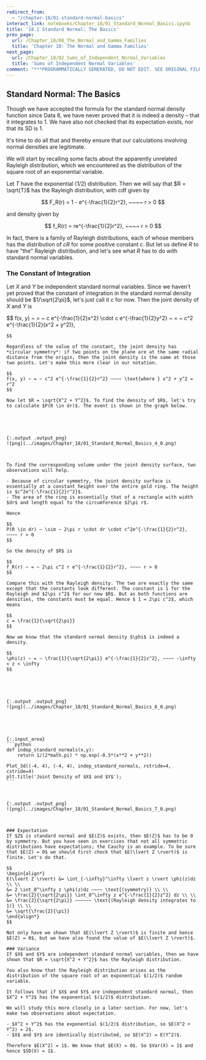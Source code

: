 ```yaml
---
redirect_from:
  - "/chapter-18/01-standard-normal-basics"
interact_link: notebooks/Chapter_18/01_Standard_Normal_Basics.ipynb
title: '18.1 Standard Normal: The Basics'
prev_page:
  url: /Chapter_18/00_The_Normal_and_Gamma_Families
  title: 'Chapter 18: The Normal and Gamma Families'
next_page:
  url: /Chapter_18/02_Sums_of_Independent_Normal_Variables
  title: 'Sums of Independent Normal Variables'
comment: "***PROGRAMMATICALLY GENERATED, DO NOT EDIT. SEE ORIGINAL FILES IN /notebooks***"
---
```


## Standard Normal: The Basics

Though we have accepted the formula for the standard normal density function since Data 8, we have never proved that it is indeed a density – that it integrates to 1. We have also not checked that its expectation exists, nor that its SD is 1. 

It's time to do all that and thereby ensure that our calculations involving normal densities are legitimate. 

We will start by recalling some facts about the apparently unrelated Rayleigh distribution, which we encountered as the distribution of the square root of an exponential variable.

Let $T$ have the exponential $(1/2)$ distribution. Then we will say that $R = \sqrt{T}$ has the Rayleigh distribution, with cdf given by

$$
F_R(r) = 1 - e^{-\frac{1}{2}r^2}, ~~~~ r > 0
$$

and density given by

$$
f_R(r) = re^{-\frac{1}{2}r^2}, ~~~~ r > 0
$$

In fact, there is a family of Rayleigh distributions, each of whose members has the distribution of $cR$ for some positive constant $c$. But let us define $R$ to have "the" Rayleigh distribution, and let's see what $R$ has to do with standard normal variables.

### The Constant of Integration
Let $X$ and $Y$ be independent standard normal variables. Since we haven't yet proved that the constant of integration in the standard normal density should be $1/\sqrt{2\pi}$, let's just call it $c$ for now. Then the joint density of $X$ and $Y$ is

$$
f(x, y) ~ = ~ c e^{-\frac{1}{2}x^2} \cdot c e^{-\frac{1}{2}y^2} 
~ = ~ c^2 e^{-\frac{1}{2}(x^2 + y^2)},
~~~~ -\infty < x, y < \infty
$$

Regardless of the value of the constant, the joint density has *circular symmetry*: if two points on the plane are at the same radial distance from the origin, then the joint density is the same at those two points. Let's make this more clear in our notation.

$$
f(x, y) ~ = ~ c^2 e^{-\frac{1}{2}r^2} ~~~~ \text{where } x^2 + y^2 = r^2
$$

Now let $R = \sqrt{X^2 + Y^2}$. To find the density of $R$, let's try to calculate $P(R \in dr)$. The event is shown in the graph below.





{:.output .output_png}
![png](../images/Chapter_18/01_Standard_Normal_Basics_4_0.png)



To find the corresponding volume under the joint density surface, two observations will help.

- Because of circular symmetry, the joint density surface is essentially at a constant height over the entire gold ring. The height is $c^2e^{-\frac{1}{2}r^2}$. 
- The area of the ring is essentially that of a rectangle with width $dr$ and length equal to the circumference $2\pi r$.

Hence

$$
P(R \in dr) ~ \sim ~ 2\pi r \cdot dr \cdot c^2e^{-\frac{1}{2}r^2}, ~~~~ r > 0
$$

So the density of $R$ is

$$
f_R(r) ~ = ~ 2\pi c^2 r e^{-\frac{1}{2}r^2}, ~~~~ r > 0
$$

Compare this with the Rayleigh density. The two are exactly the same except that the constants look different. The constant is 1 for the Rayleigh and $2\pi c^2$ for our new $R$. But as both functions are densities, the constants must be equal. Hence $ 1 = 2\pi c^2$, which means

$$
c = \frac{1}{\sqrt{2\pi}}
$$

Now we know that the standard normal density $\phi$ is indeed a density.

$$
\phi(z) ~ = ~ \frac{1}{\sqrt{2\pi}} e^{-\frac{1}{2}z^2}, ~~~~ -\infty < z < \infty
$$





{:.output .output_png}
![png](../images/Chapter_18/01_Standard_Normal_Basics_6_0.png)





{:.input_area}
```python
def indep_standard_normals(x,y):
    return 1/(2*math.pi) * np.exp(-0.5*(x**2 + y**2))

Plot_3d((-4, 4), (-4, 4), indep_standard_normals, rstride=4, cstride=4)
plt.title('Joint Density of $X$ and $Y$');
```



{:.output .output_png}
![png](../images/Chapter_18/01_Standard_Normal_Basics_7_0.png)



### Expectation
If $Z$ is standard normal and $E(Z)$ exists, then $E(Z)$ has to be 0 by symmetry. But you have seen in exercises that not all symmetric distributions have expectations; the Cauchy is an example. To be sure that $E(Z) = 0$ we should first check that $E(\lvert Z \rvert)$ is finite. Let's do that.

$$
\begin{align*}
E(\lvert Z \rvert) &= \int_{-\infty}^\infty \lvert z \rvert \phi(z)dz \\ \\
&= 2 \int_0^\infty z \phi(z)dz ~~~~ \text{(symmetry)} \\ \\
&= \frac{2}{\sqrt{2\pi}} \int_0^\infty z e^{-\frac{1}{2}z^2} dz \\ \\
&= \frac{2}{\sqrt{2\pi}} ~~~~~~ \text{(Rayleigh density integrates to 1)} \\ \\
&= \sqrt{\frac{2}{\pi}}
\end{align*}
$$

Not only have we shown that $E(\lvert Z \rvert)$ is finite and hence $E(Z) = 0$, but we have also found the value of $E(\lvert Z \rvert)$.

### Variance
If $X$ and $Y$ are independent standard normal variables, then we have shown that $R = \sqrt{X^2 + Y^2}$ has the Rayleigh distribution. 

You also know that the Rayleigh distribution arises as the distribution of the square root of an exponential $(1/2)$ random variable.

It follows that if $X$ and $Y$ are independent standard normal, then $X^2 + Y^2$ has the exponential $(1/2)$ distribution.

We will study this more closely in a later section. For now, let's make two observations about expectation.

- $X^2 + Y^2$ has the exponential $(1/2)$ distribution, so $E(X^2 + Y^2) = 2$.
- $X$ and $Y$ are identically distributed, so $E(X^2) = E(Y^2)$.

Therefore $E(X^2) = 1$. We know that $E(X) = 0$. So $Var(X) = 1$ and hence $SD(X) = 1$.
